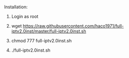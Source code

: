 # 
Installation:

1. Login as root

2. wget https://raw.githubusercontent.com/haco1971/full-iptv2.0inst/master/full-iptv2.0inst.sh

3. chmod 777 full-iptv2.0inst.sh

4. ./full-iptv2.0inst.sh 
